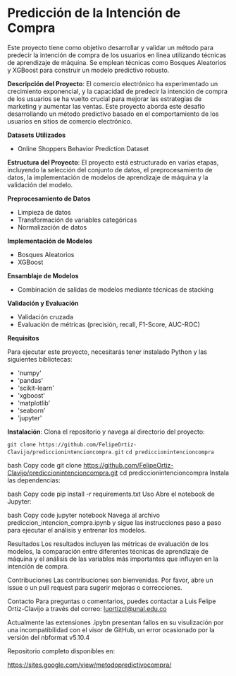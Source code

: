  # **Predicción de la Intención de Compra**

Este proyecto tiene como objetivo desarrollar y validar un método para predecir la intención de compra de los usuarios en línea utilizando técnicas de aprendizaje de máquina. Se emplean técnicas como Bosques Aleatorios y XGBoost para construir un modelo predictivo robusto.

**Descripción del Proyecto**: El comercio electrónico ha experimentado un crecimiento exponencial, y la capacidad de predecir la intención de compra de los usuarios se ha vuelto crucial para mejorar las estrategias de marketing y aumentar las ventas. Este proyecto aborda este desafío desarrollando un método predictivo basado en el comportamiento de los usuarios en sitios de comercio electrónico.

**Datasets Utilizados**
- Online Shoppers Behavior Prediction Dataset


**Estructura del Proyecto**: El proyecto está estructurado en varias etapas, incluyendo la selección del conjunto de datos, el preprocesamiento de datos, la implementación de modelos de aprendizaje de máquina y la validación del modelo.

**Preprocesamiento de Datos**

- Limpieza de datos
- Transformación de variables categóricas
- Normalización de datos
  
**Implementación de Modelos**
- Bosques Aleatorios
- XGBoost

**Ensamblaje de Modelos**

- Combinación de salidas de modelos mediante técnicas de stacking

**Validación y Evaluación**

- Validación cruzada
- Evaluación de métricas (precisión, recall, F1-Score, AUC-ROC)

**Requisitos**

Para ejecutar este proyecto, necesitarás tener instalado Python y las siguientes bibliotecas:

- 'numpy'
- 'pandas'
- 'scikit-learn'
- 'xgboost'
- 'matplotlib'
- 'seaborn'
- 'jupyter'

**Instalación**: Clona el repositorio y navega al directorio del proyecto:

`git clone https://github.com/FelipeOrtiz-Clavijo/prediccionintencioncompra.git`
`cd prediccionintencioncompra`

bash
Copy code
git clone https://github.com/FelipeOrtiz-Clavijo/prediccionintencioncompra.git
cd prediccionintencioncompra
Instala las dependencias:

bash
Copy code
pip install -r requirements.txt
Uso
Abre el notebook de Jupyter:

bash
Copy code
jupyter notebook
Navega al archivo prediccion_intencion_compra.ipynb y sigue las instrucciones paso a paso para ejecutar el análisis y entrenar los modelos.

Resultados
Los resultados incluyen las métricas de evaluación de los modelos, la comparación entre diferentes técnicas de aprendizaje de máquina y el análisis de las variables más importantes que influyen en la intención de compra.

Contribuciones
Las contribuciones son bienvenidas. Por favor, abre un issue o un pull request para sugerir mejoras o correcciones.

Contacto
Para preguntas o comentarios, puedes contactar a Luis Felipe Ortiz-Clavijo a través del correo: luortizcl@unal.edu.co


Actualmente las extensiones .ipybn presentan fallos en su visulización por una incompatibilidad con el visor de GitHub, un error ocasionado por la versión del nbformat v5.10.4 

Repositorio completo disponibles en: 

https://sites.google.com/view/metodopredictivocompra/
